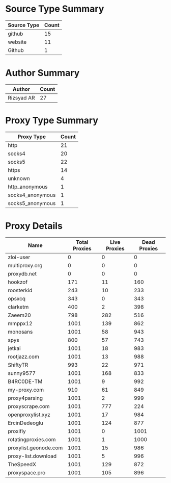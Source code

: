 # Source Type Summary

| Source Type | Count |
|-------------|-------|
| github | 15 |
| website | 11 |
| Github | 1 |


# Author Summary

| Author | Count |
|--------|-------|
| Rizsyad AR | 27 |


# Proxy Type Summary

| Proxy Type | Count |
|------------|-------|
| http | 21 |
| socks4 | 20 |
| socks5 | 22 |
| https | 14 |
| unknown | 4 |
| http_anonymous | 1 |
| socks4_anonymous | 1 |
| socks5_anonymous | 1 |


# Proxy Details

| Name | Total Proxies | Live Proxies | Dead Proxies |
|------|---------------|--------------|---------------|
| zloi-user | 0 | 0 | 0 |
| multiproxy.org | 0 | 0 | 0 |
| proxydb.net | 0 | 0 | 0 |
| hookzof | 171 | 11 | 160 |
| roosterkid | 243 | 10 | 233 |
| opsxcq | 343 | 0 | 343 |
| clarketm | 400 | 2 | 398 |
| Zaeem20 | 798 | 282 | 516 |
| mmppx12 | 1001 | 139 | 862 |
| monosans | 1001 | 58 | 943 |
| spys | 800 | 57 | 743 |
| jetkai | 1001 | 18 | 983 |
| rootjazz.com | 1001 | 13 | 988 |
| ShiftyTR | 993 | 22 | 971 |
| sunny9577 | 1001 | 168 | 833 |
| B4RC0DE-TM | 1001 | 9 | 992 |
| my-proxy.com | 910 | 61 | 849 |
| proxy4parsing | 1001 | 2 | 999 |
| proxyscrape.com | 1001 | 777 | 224 |
| openproxylist.xyz | 1001 | 17 | 984 |
| ErcinDedeoglu | 1001 | 124 | 877 |
| proxifly | 1001 | 0 | 1001 |
| rotatingproxies.com | 1001 | 1 | 1000 |
| proxylist.geonode.com | 1001 | 15 | 986 |
| proxy-list.download | 1001 | 5 | 996 |
| TheSpeedX | 1001 | 129 | 872 |
| proxyspace.pro | 1001 | 105 | 896 |
